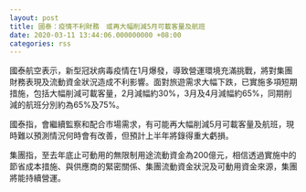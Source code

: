 ```yaml
---
layout: post
title: 國泰：疫情不利財務　或再大幅削減5月可載客量及航班
date: 2020-03-11 13:44:06.000000000 +08:00
categories: rss
---
```


國泰航空表示，新型冠狀病毒疫情在1月爆發，導致營運環境充滿挑戰，將對集團財務表現及流動資金狀況造成不利影響。面對旅遊需求大幅下跌，已實施多項短期措施，包括大幅削減可載客量，2月減幅約30%，3月及4月減幅約65%，同期削減的航班分別約為65%及75%。

國泰指，會繼續監察和配合市場需求，有可能再大幅削減5月可載客量及航班，現時難以預測情況何時會有改善，但預計上半年將錄得重大虧損。

集團指，至去年底止可動用的無限制用途流動資金為200億元，相信透過實施中的節省成本措施、與供應商的緊密關係、集團流動資金狀況及可動用資金來源，集團將能持續營運。
